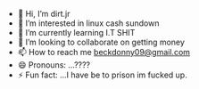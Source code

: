 - 👋 Hi, I’m dirt.jr
- 👀 I’m interested in linux cash sundown 
- 🌱 I’m currently learning I.T SHIT
- 💞️ I’m looking to collaborate on getting money
- 📫 How to reach me beckdonny09@gmail.com
- 😄 Pronouns: ...????
- ⚡ Fun fact: ...I have be to prison im fucked up.

<!---
darklink2151/darklink2151 is a ✨ special ✨ repository because its `README.md` (this file) appears on your GitHub profile.
You can click the Preview link to take a look at your changes.
--->

